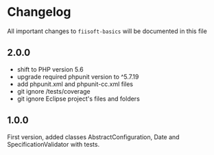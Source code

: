 # Changelog

All important changes to `fiisoft-basics` will be documented in this file

## 2.0.0

* shift to PHP version 5.6
* upgrade required phpunit version to ^5.7.19
* add phpunit.xml and phpunit-cc.xml files 
* git ignore /tests/coverage
* git ignore Eclipse project's files and folders

## 1.0.0

First version, added classes AbstractConfiguration, Date and SpecificationValidator with tests.
